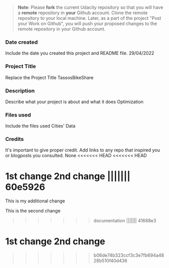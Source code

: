 >**Note**: Please **fork** the current Udacity repository so that you will have a **remote** repository in **your** Github account. Clone the remote repository to your local machine. Later, as a part of the project "Post your Work on Github", you will push your proposed changes to the remote repository in your Github account.

### Date created
Include the date you created this project and README file.
29/04/2022
### Project Title
Replace the Project Title
TassosBikeShare
### Description
Describe what your project is about and what it does
Optimization
### Files used
Include the files used
Cities' Data
### Credits
It's important to give proper credit. Add links to any repo that inspired you or blogposts you consulted.
None
<<<<<<< HEAD
<<<<<<< HEAD

1st change
2nd change
||||||| 60e5926
=======

This is my additional change

This is the second change
>>>>>>> documentation
||||||| 41688e3

1st change
2nd change
=======
>>>>>>> b06de74b323ccf3c3e7fb694a4828b510f40d436
